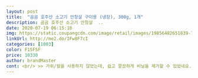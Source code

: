 ```yaml
---
layout: post 
title:  "곰곰 호주산 소고기 안창살 구이용 (냉장), 300g, 1개" 
description: 곰곰 호주산 소고기 안창살  ..
date: 2020-07-19 06:15:10 
img: https://static.coupangcdn.com/image/retail/images/19856482651839-7cc82f2c-fd49-4c13-956c-89f9e40510e2.jpg 
linkUrl: http://me2.do/IFw8F7cI 
categories: [1003] 
color: F15F5F 
price: 10330 
author: brandMaster 
cont: <br/> >> 가위/칼을 사용하지 않았는데, 쉽고 깔끔하게 비닐을 제거할 수 있었네요.<br/><br/>>> 고기 자체가 신선하다 보니, 육즙과 고기 식감을 충분히 즐기기 좋았습니다.<br/><br/>>> 구울 때 나던 소 냄새가 먹을 때는 인지되지 않았습니다.<br/><br/>>> 길이는 자로 재보니  평균 가로 7cm, 세로 1.<br/>5cm입니다.<br/><br/>>> 냉장 상태와는 다르게 안창살을 굽는 동안 약간의 소 냄새가 올라오더군요.<br/><br/>>> 누린내에 예민한 편인데, 예상한 수준의 피 냄새 외에 누린내는 나지 않았습니다.<br/><br/>>> 다양한 종류의 고기를 자주 구매해본 경험 상, 상한 고기가 아니고서는 공기가 닿으면 다시 붉은빛으로 돌아옵니다.<br/><br/>>> 돼지고기 삼겹살, 항정살은 구우면 기름이 많이 나와서 뒤처리가 힘들었는데, 안창살 구울 때 기름이 거의 나오지 않아 빠르고 깔끔하게 정리가 가능합니다.<br/><br/>>> 두께는 한 입에 육즙 + 식감을 즐기면서 씹기 좋은 정도입니다.<br/><br/>>> 먹는 양이 적은 편이면, 한 팩에 두 끼까지 나눠 먹을 수 있을 것 같아요.<br/><br/>>> 역하진 않고 마늘과 후추로 잡을 수 있는 정도의 소 냄새라 먹을 때는 문제없었습니다.<br/><br/>>> 패키지 맨 위와 아래 안창살 모두, 뭉개진 것 없이 색과 신선도가 좋은 편이었습니다.<br/><br/>>> 후드 켜고 구웠는데, 고기 냄새가 유난스럽지는 않았습니다.<br/><br/><br/> - 냉장이라 조금 걱정했는데 매우 신선하게 배송되었습니다.<br/><br/><br/> - 고기 맛에 집중해서 즐기고 싶으신 분은 마늘과 후추를 뿌리고 살짝 굽는 것을 추천합니다.<br/><br/> 
---
```

 